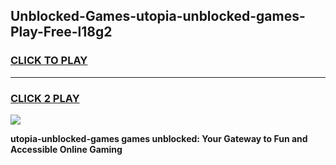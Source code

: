 
## Unblocked-Games-utopia-unblocked-games-Play-Free-l18g2
<h3>
<a href="https://premium76.site?title=utopia-unblocked-games&ref=23A">CLICK TO PLAY</a></h3>
<hr>

<h3>
<a href="https://premium76.site?title=utopia-unblocked-games&ref=23A">CLICK 2 PLAY</a>
  
</h3>

<a href="https://premium76.site?title=utopia-unblocked-games&ref=23A"><img src="https://clearcache.store/games.png"></a>


**utopia-unblocked-games games unblocked: Your Gateway to Fun and Accessible Online Gaming**
